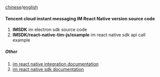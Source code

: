 [chinese](./README_ZH.md)/[english](./README.md)

#### Tencent cloud instant messaging IM React Native version source code

1. **IMSDK** im electron sdk source code
1. **IMSDK/react-native-tim-js/example** im react native sdk api call example

##### Other

1. [im react native integration documentation](https://cloud.tencent.com/document/product/269/77272)
2. [im react native sdk documentation](https://comm.qq.com/im-react-native-doc/index.html)